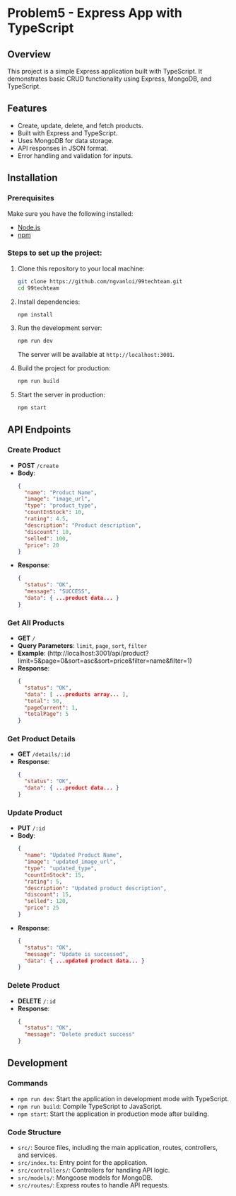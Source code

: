 # Problem5 - Express App with TypeScript

## Overview

This project is a simple Express application built with TypeScript. It demonstrates basic CRUD functionality using Express, MongoDB, and TypeScript.

## Features

- Create, update, delete, and fetch products.
- Built with Express and TypeScript.
- Uses MongoDB for data storage.
- API responses in JSON format.
- Error handling and validation for inputs.

## Installation

### Prerequisites

Make sure you have the following installed:

- [Node.js](https://nodejs.org/en/)
- [npm](https://www.npmjs.com/)

### Steps to set up the project:

1. Clone this repository to your local machine:

    ```bash
    git clone https://github.com/ngvanloi/99techteam.git
    cd 99techteam
    ```

2. Install dependencies:

    ```bash
    npm install
    ```

3. Run the development server:

    ```bash
    npm run dev
    ```

    The server will be available at `http://localhost:3001`.

4. Build the project for production:

    ```bash
    npm run build
    ```

5. Start the server in production:

    ```bash
    npm start
    ```

## API Endpoints

### Create Product
- **POST** `/create`
- **Body**: 
    ```json
    {
      "name": "Product Name",
      "image": "image_url",
      "type": "product_type",
      "countInStock": 10,
      "rating": 4.5,
      "description": "Product description",
      "discount": 10,
      "selled": 100,
      "price": 20
    }
    ```
- **Response**:
    ```json
    {
      "status": "OK",
      "message": "SUCCESS",
      "data": { ...product data... }
    }
    ```

### Get All Products
- **GET** `/`
- **Query Parameters**: `limit`, `page`, `sort`, `filter`
- **Example**: (http://localhost:3001/api/product?limit=5&page=0&sort=asc&sort=price&filter=name&filter=1)
- **Response**:
    ```json
    {
      "status": "OK",
      "data": [ ...products array... ],
      "total": 50,
      "pageCurrent": 1,
      "totalPage": 5
    }
    ```

### Get Product Details
- **GET** `/details/:id`
- **Response**:
    ```json
    {
      "status": "OK",
      "data": { ...product data... }
    }
    ```

### Update Product
- **PUT** `/:id`
- **Body**: 
    ```json
    {
      "name": "Updated Product Name",
      "image": "updated_image_url",
      "type": "updated_type",
      "countInStock": 15,
      "rating": 5,
      "description": "Updated product description",
      "discount": 15,
      "selled": 120,
      "price": 25
    }
    ```
- **Response**:
    ```json
    {
      "status": "OK",
      "message": "Update is successed",
      "data": { ...updated product data... }
    }
    ```

### Delete Product
- **DELETE** `/:id`
- **Response**:
    ```json
    {
      "status": "OK",
      "message": "Delete product success"
    }
    ```

## Development

### Commands

- `npm run dev`: Start the application in development mode with TypeScript.
- `npm run build`: Compile TypeScript to JavaScript.
- `npm start`: Start the application in production mode after building.

### Code Structure

- `src/`: Source files, including the main application, routes, controllers, and services.
- `src/index.ts`: Entry point for the application.
- `src/controllers/`: Controllers for handling API logic.
- `src/models/`: Mongoose models for MongoDB.
- `src/routes/`: Express routes to handle API requests.

